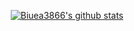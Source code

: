 <!---
biuea3866/biuea3866 is a ✨ special ✨ repository because its `README.md` (this file) appears on your GitHub profile.
You can click the Preview link to take a look at your changes.
--->
<div align=center>
  
 [![Biuea3866's github stats](https://github-readme-stats.vercel.app/api?username=biuea3866)](https://github.com/anuraghazra/github-readme-stats)

</div>
